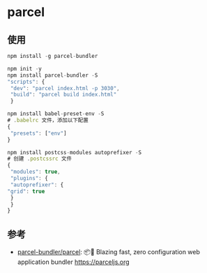 # parcel

## 使用

```js
npm install -g parcel-bundler

npm init -y
npm install parcel-bundler -S
"scripts": {
 "dev": "parcel index.html -p 3030",
 "build": "parcel build index.html"
 }

npm install babel-preset-env -S
# .babelrc 文件，添加以下配置
{
 "presets": ["env"]
}

npm install postcss-modules autoprefixer -S
# 创建 .postcssrc 文件
{
 "modules": true,
 "plugins": {
 "autoprefixer": {
"grid": true
 }
 }
}


```
## 参考

* [parcel-bundler/parcel](https://github.com/parcel-bundler/parcel): 📦🚀 Blazing fast, zero configuration web application bundler https://parceljs.org
